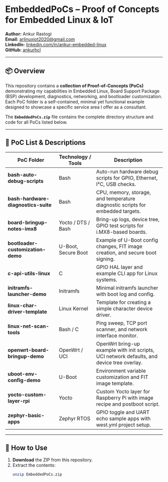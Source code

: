 # EmbeddedPoCs – Proof of Concepts for Embedded Linux & IoT

**Author:** Ankur Rastogi  
**Email:** arlinuxiot2020@gmail.com  
**LinkedIn:** [linkedin.com/in/ankur-embedded-linux](https://linkedin.com/in/ankur-embedded-linux)  
**GitHub:** [ankurhcl](https://github.com/ankurhcl)  

---

## 📦 Overview

This repository contains a **collection of Proof-of-Concepts (PoCs)** demonstrating my capabilities in Embedded Linux, Board Support Package (BSP) development, diagnostics, networking, and bootloader customization.  
Each PoC folder is a self-contained, minimal yet functional example designed to showcase a specific service area I offer as a consultant.

The **`EmbeddedPoCs.zip`** file contains the complete directory structure and code for all PoCs listed below.

---

## 📂 PoC List & Descriptions

| PoC Folder | Technology / Tools | Description |
|------------|--------------------|-------------|
| **bash-auto-debug-scripts** | Bash | Auto-run hardware debug scripts for GPIO, Ethernet, I²C, USB checks. |
| **bash-hardware-diagnostics-suite** | Bash | CPU, memory, storage, and temperature diagnostic scripts for embedded targets. |
| **board-bringup-notes-imx8** | Yocto / DTS / Bash | Bring-up logs, device tree, GPIO test scripts for i.MX8-based boards. |
| **bootloader-customization-demo** | U-Boot, Secure Boot | Example of U-Boot config changes, FIT image creation, and secure boot signing. |
| **c-api-utils-linux** | C | GPIO HAL layer and example CLI app for Linux systems. |
| **initramfs-launcher-demo** | Initramfs | Minimal initramfs launcher with boot log and config. |
| **linux-char-driver-template** | Linux Kernel | Template for creating a simple character device driver. |
| **linux-net-scan-tools** | Bash / C | Ping sweep, TCP port scanner, and network interface monitor. |
| **openwrt-board-bringup-demo** | OpenWrt / UCI | OpenWrt bring-up example with init scripts, UCI network defaults, and device tree overlay. |
| **uboot-env-config-demo** | U-Boot | Environment variable customization and FIT image template. |
| **yocto-custom-layer-rpi** | Yocto | Custom Yocto layer for Raspberry Pi with image recipe and postboot script. |
| **zephyr-basic-apps** | Zephyr RTOS | GPIO toggle and UART echo sample apps with west.yml project setup. |

---

## 🚀 How to Use

1. **Download** the ZIP from this repository.
2. Extract the contents:
   ```bash
   unzip EmbeddedPoCs.zip
